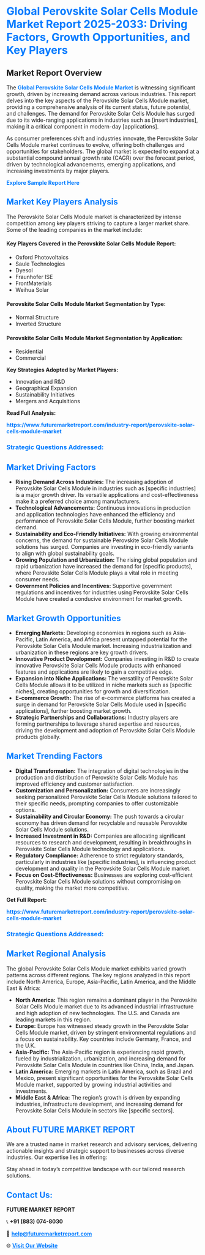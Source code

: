 <h1 style="color: #007BFF;">Global Perovskite Solar Cells Module Market Report 2025-2033: Driving Factors, Growth Opportunities, and Key Players</h1>

<section id="overview">
<h2>Market Report Overview</h2>
<p>The <a href="https://www.futuremarketreport.com/industry-report/perovskite-solar-cells-module-market" style="color: #007BFF; text-decoration: none;"><strong>Global Perovskite Solar Cells Module Market</strong></a> is witnessing significant growth, driven by increasing demand across various industries. This report delves into the key aspects of the Perovskite Solar Cells Module market, providing a comprehensive analysis of its current status, future potential, and challenges. The demand for Perovskite Solar Cells Module has surged due to its wide-ranging applications in industries such as [insert industries], making it a critical component in modern-day [applications].</p>
<p>As consumer preferences shift and industries innovate, the Perovskite Solar Cells Module market continues to evolve, offering both challenges and opportunities for stakeholders. The global market is expected to expand at a substantial compound annual growth rate (CAGR) over the forecast period, driven by technological advancements, emerging applications, and increasing investments by major players.</p>
</section>

<section id="overview">
<p><a href="https://www.futuremarketreport.com/request-sample/reportId=86112" style="color: #007BFF; text-decoration: none;"><strong>Explore Sample Report Here</strong></a></p>
</section>

<section id="key-players">
<h2 style="color: #007BFF;">Market Key Players Analysis</h2>
<p>The Perovskite Solar Cells Module market is characterized by intense competition among key players striving to capture a larger market share. Some of the leading companies in the market include:</p>
<h4>Key Players Covered in the Perovskite Solar Cells Module Report:</h4>
<ul><li>Oxford Photovoltaics</li><li>Saule Technologies</li><li>Dyesol</li><li>Fraunhofer ISE</li><li>FrontMaterials</li><li>Weihua Solar</li></ul>
<h4>Perovskite Solar Cells Module Market Segmentation by Type:</h4>
<ul><li>Normal Structure</li><li>Inverted Structure</li></ul>

<h4>Perovskite Solar Cells Module Market Segmentation by Application:</h4>
<ul><li>Residential</li><li>Commercial</li></ul>
<p><strong>Key Strategies Adopted by Market Players:</strong></p>
<ul>
<li>Innovation and R&D</li>
<li>Geographical Expansion</li>
<li>Sustainability Initiatives</li>
<li>Mergers and Acquisitions</li>
</ul>
</section>

<section>
<p><strong>Read Full Analysis: </strong></p><a href="https://www.futuremarketreport.com/industry-report/perovskite-solar-cells-module-market" style="color: #007BFF; text-decoration: none;"><strong>https://www.futuremarketreport.com/industry-report/perovskite-solar-cells-module-market</strong></a>
<h3 style="color: #007BFF;">Strategic Questions Addressed:</h3>
</section>

<section id="driving-factors">
<h2 style="color: #007BFF;">Market Driving Factors</h2>
<ul>
<li><strong>Rising Demand Across Industries:</strong> The increasing adoption of Perovskite Solar Cells Module in industries such as [specific industries] is a major growth driver. Its versatile applications and cost-effectiveness make it a preferred choice among manufacturers.</li>
<li><strong>Technological Advancements:</strong> Continuous innovations in production and application technologies have enhanced the efficiency and performance of Perovskite Solar Cells Module, further boosting market demand.</li>
<li><strong>Sustainability and Eco-Friendly Initiatives:</strong> With growing environmental concerns, the demand for sustainable Perovskite Solar Cells Module solutions has surged. Companies are investing in eco-friendly variants to align with global sustainability goals.</li>
<li><strong>Growing Population and Urbanization:</strong> The rising global population and rapid urbanization have increased the demand for [specific products], where Perovskite Solar Cells Module plays a vital role in meeting consumer needs.</li>
<li><strong>Government Policies and Incentives:</strong> Supportive government regulations and incentives for industries using Perovskite Solar Cells Module have created a conducive environment for market growth.</li>
</ul>
</section>

<section id="growth-opportunities">
<h2 style="color: #007BFF;">Market Growth Opportunities</h2>
<ul>
<li><strong>Emerging Markets:</strong> Developing economies in regions such as Asia-Pacific, Latin America, and Africa present untapped potential for the Perovskite Solar Cells Module market. Increasing industrialization and urbanization in these regions are key growth drivers.</li>
<li><strong>Innovative Product Development:</strong> Companies investing in R&D to create innovative Perovskite Solar Cells Module products with enhanced features and applications are likely to gain a competitive edge.</li>
<li><strong>Expansion into Niche Applications:</strong> The versatility of Perovskite Solar Cells Module allows it to be utilized in niche markets such as [specific niches], creating opportunities for growth and diversification.</li>
<li><strong>E-commerce Growth:</strong> The rise of e-commerce platforms has created a surge in demand for Perovskite Solar Cells Module used in [specific applications], further boosting market growth.</li>
<li><strong>Strategic Partnerships and Collaborations:</strong> Industry players are forming partnerships to leverage shared expertise and resources, driving the development and adoption of Perovskite Solar Cells Module products globally.</li>
</ul>
</section>

<section id="trending-factors">
<h2 style="color: #007BFF;">Market Trending Factors</h2>
<ul>
<li><strong>Digital Transformation:</strong> The integration of digital technologies in the production and distribution of Perovskite Solar Cells Module has improved efficiency and customer satisfaction.</li>
<li><strong>Customization and Personalization:</strong> Consumers are increasingly seeking personalized Perovskite Solar Cells Module solutions tailored to their specific needs, prompting companies to offer customizable options.</li>
<li><strong>Sustainability and Circular Economy:</strong> The push towards a circular economy has driven demand for recyclable and reusable Perovskite Solar Cells Module solutions.</li>
<li><strong>Increased Investment in R&D:</strong> Companies are allocating significant resources to research and development, resulting in breakthroughs in Perovskite Solar Cells Module technology and applications.</li>
<li><strong>Regulatory Compliance:</strong> Adherence to strict regulatory standards, particularly in industries like [specific industries], is influencing product development and quality in the Perovskite Solar Cells Module market.</li>
<li><strong>Focus on Cost-Effectiveness:</strong> Businesses are exploring cost-efficient Perovskite Solar Cells Module solutions without compromising on quality, making the market more competitive.</li>
</ul>
</section>

<section>
<p><strong>Get Full Report: </strong></p><a href="https://www.futuremarketreport.com/industry-report/perovskite-solar-cells-module-market" style="color: #007BFF; text-decoration: none;"><strong>https://www.futuremarketreport.com/industry-report/perovskite-solar-cells-module-market</strong></a>
<h3 style="color: #007BFF;">Strategic Questions Addressed:</h3>
</section>


<section id="regional-analysis">
<h2 style="color: #007BFF;">Market Regional Analysis</h2>
<p>The global Perovskite Solar Cells Module market exhibits varied growth patterns across different regions. The key regions analyzed in this report include North America, Europe, Asia-Pacific, Latin America, and the Middle East & Africa:</p>
<ul>
<li><strong>North America:</strong> This region remains a dominant player in the Perovskite Solar Cells Module market due to its advanced industrial infrastructure and high adoption of new technologies. The U.S. and Canada are leading markets in this region.</li>
<li><strong>Europe:</strong> Europe has witnessed steady growth in the Perovskite Solar Cells Module market, driven by stringent environmental regulations and a focus on sustainability. Key countries include Germany, France, and the U.K.</li>
<li><strong>Asia-Pacific:</strong> The Asia-Pacific region is experiencing rapid growth, fueled by industrialization, urbanization, and increasing demand for Perovskite Solar Cells Module in countries like China, India, and Japan.</li>
<li><strong>Latin America:</strong> Emerging markets in Latin America, such as Brazil and Mexico, present significant opportunities for the Perovskite Solar Cells Module market, supported by growing industrial activities and investments.</li>
<li><strong>Middle East & Africa:</strong> The region’s growth is driven by expanding industries, infrastructure development, and increasing demand for Perovskite Solar Cells Module in sectors like [specific sectors].</li>
</ul>
</section>

<footer>
<h2 style="color: #007BFF;">About FUTURE MARKET REPORT</h2>
<p>We are a trusted name in market research and advisory services, delivering actionable insights and strategic support to businesses across diverse industries. Our expertise lies in offering:</p>

<p>Stay ahead in today’s competitive landscape with our tailored research solutions.</p>

<h2 style="color: #007BFF;">Contact Us:</h2>
<p><strong>FUTURE MARKET REPORT</strong></p>
<p>📞 <strong>+91 (883) 074-8030</strong></p>
<p>📧 <strong><a href="mailto:help@futuremarketreport.com" style="color: #007BFF;">help@futuremarketreport.com</a></strong></p>
<p>🌐 <strong><a href="https://www.futuremarketreport.com/" style="color: #007BFF;">Visit Our Website</a></strong></p>
</footer>